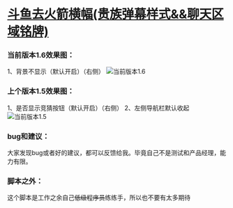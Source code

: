 # [斗鱼去火箭横幅(贵族弹幕样式&&聊天区域铭牌)](https://greasyfork.org/zh-CN/scripts/381934-%E6%96%97%E9%B1%BC%E5%8E%BB%E7%81%AB%E7%AE%AD%E6%A8%AA%E5%B9%85)

### 当前版本1.6效果图：

1、背景不显示（默认开启）（右侧）
![当前版本1.6](https://wah0713.github.io/myTampermonkey/image/douyu1.6.png)

### 上个版本1.5效果图：

1、是否显示竞猜按钮（默认开启）（右侧）
2、左侧导航栏默认收起
![当前版本1.5](https://wah0713.github.io/myTampermonkey/image/douyu1.5.png)

### bug和建议：

大家发现bug或者好的建议，都可以反馈给我。毕竟自己不是测试和产品经理，能力有限。

### 脚本之外：

这个脚本是工作之余自己<del>低级程序员</del>练练手，所以也不要有太多期待
